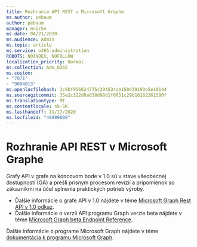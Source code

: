 ```yaml
---
title: Rozhranie API REST v Microsoft Graphe
ms.author: pebaum
author: pebaum
manager: mnirke
ms.date: 04/21/2020
ms.audience: Admin
ms.topic: article
ms.service: o365-administration
ROBOTS: NOINDEX, NOFOLLOW
localization_priority: Normal
ms.collection: Adm_O365
ms.custom:
- "7071"
- "9004013"
ms.openlocfilehash: 3c9bf956624775c394534ab150d39193e5e10144
ms.sourcegitcommit: 35e2c122d8a838d98d1f0851c29b16282261580f
ms.translationtype: MT
ms.contentlocale: sk-SK
ms.lasthandoff: 11/17/2020
ms.locfileid: "49089008"
---
```

# <a name="microsoft-graph-rest-api-interface"></a>Rozhranie API REST v Microsoft Graphe

Grafy API v grafe na koncovom bode v 1.0 sú v stave všeobecnej dostupnosti (GA) a prešli prísnym procesom revízií a pripomienok so zákazníkmi na účel splnenia praktických potrieb výroby.

- Ďalšie informácie o grafe API v 1.0 nájdete v téme [Microsoft Graph Rest API v 1.0 odkaz](https://docs.microsoft.com/graph/api/overview?toc=.%2Fref%2Ftoc.json&view=graph-rest-1.0). 
- Ďalšie informácie o verzii API programu Graph verzie beta nájdete v téme [Microsoft Graph beta Endpoint Reference](https://docs.microsoft.com/graph/api/overview?toc=.%2Fref%2Ftoc.json&view=graph-rest-beta).

Ďalšie informácie o programe Microsoft Graph nájdete v téme [dokumentácia k programu Microsoft Graph](https://docs.microsoft.com/graph/).


